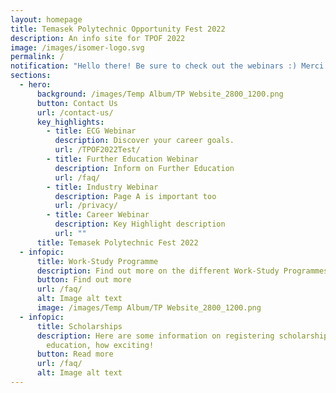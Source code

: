 ```yaml
---
layout: homepage
title: Temasek Polytechnic Opportunity Fest 2022
description: An info site for TPOF 2022
image: /images/isomer-logo.svg
permalink: /
notification: "Hello there! Be sure to check out the webinars :) Merci Beaucoup "
sections:
  - hero:
      background: /images/Temp Album/TP Website_2800_1200.png
      button: Contact Us
      url: /contact-us/
      key_highlights:
        - title: ECG Webinar
          description: Discover your career goals.
          url: /TPOF2022Test/
        - title: Further Education Webinar
          description: Inform on Further Education
          url: /faq/
        - title: Industry Webinar
          description: Page A is important too
          url: /privacy/
        - title: Career Webinar
          description: Key Highlight description
          url: ""
      title: Temasek Polytechnic Fest 2022
  - infopic:
      title: Work-Study Programme
      description: Find out more on the different Work-Study Programmes available to you!
      button: Find out more
      url: /faq/
      alt: Image alt text
      image: /images/Temp Album/TP Website_2800_1200.png
  - infopic:
      title: Scholarships
      description: Here are some information on registering scholarships for further
        education, how exciting!
      button: Read more
      url: /faq/
      alt: Image alt text
---
```

